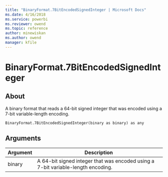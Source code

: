 ```yaml
---
title: "BinaryFormat.7BitEncodedSignedInteger | Microsoft Docs"
ms.date: 4/16/2018
ms.service: powerbi
ms.reviewer: owend
ms.topic: reference
author: minewiskan
ms.author: owend
manager: kfile
---
```

# BinaryFormat.7BitEncodedSignedInteger

  
## About  
A binary format that reads a 64-bit signed integer that was encoded using a 7-bit variable-length encoding.  
  
```  
BinaryFormat.7BitEncodedSignedInteger(binary as binary) as any  
```  
  
## Arguments  
  
|Argument|Description|  
|------------|---------------|  
|binary|A 64-bit signed integer that was encoded using a 7-bit variable-length encoding.|  
  
